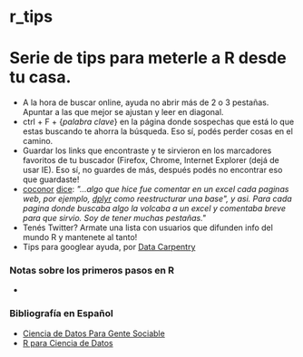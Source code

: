 # r_tips

# Serie de tips para meterle a R desde tu casa.

+ A la hora de buscar online, ayuda no abrir más de 2 o 3 pestañas. Apuntar a las que mejor se ajustan y leer en diagonal.
+ ctrl + F + {_palabra clave_} en la página donde sospechas que está lo que estas buscando te ahorra la búsqueda. Eso sí, podés perder cosas en el camino.
+ Guardar los links que encontraste y te sirvieron en los marcadores favoritos de tu buscador (Firefox, Chrome, Internet Explorer (dejá de usar IE). Eso sí, no guardes de más, después podés no encontrar eso que guardaste!
+ [coconor](https://twitter.com/gansoslechu?s=17) [dice](https://twitter.com/gansoslechu/status/1153451334261194753?s=20): _"...algo que hice fue comentar en un excel cada paginas web, por ejemplo, [dplyr](http://www.dplyr.com) como reestructurar una base", y asi. Para cada pagina donde buscaba algo la volcaba a un excel y comentaba breve para que sirvio. Soy de tener muchas pestañas."_
+ Tenés Twitter? Armate una lista con usuarios que difunden info del mundo R y mantenete al tanto!
+ Tips para googlear ayuda, por [Data Carpentry](https://datacarpentry.org/semester-biology/materials/googling-for-help/)

### Notas sobre los primeros pasos en R
+ 
  
### Bibliografía en Español
+ [Ciencia de Datos Para Gente Sociable](https://bitsandbricks.github.io/ciencia_de_datos_gente_sociable/index.html)
+ [R para Ciencia de Datos](https://es.r4ds.hadley.nz/)
